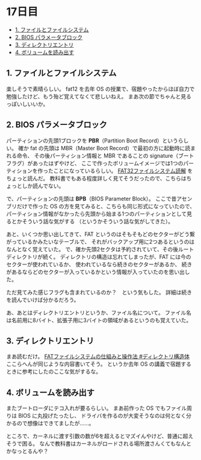# 17日目

<!-- mtoc-start -->

- [1. ファイルとファイルシステム](#1-ファイルとファイルシステム)
- [2. BIOS パラメータブロック](#2-bios-パラメータブロック)
- [3. ディレクトリエントリ](#3-ディレクトリエントリ)
- [4. ボリュームを読み出す](#4-ボリュームを読み出す)

<!-- mtoc-end -->

## 1. ファイルとファイルシステム

楽しそうで素晴らしい。
fat12 を去年 OS の授業で、宿題やったからほぼ自力で勉強したけど、もう殆ど覚えてなくて悲しいねえ。
まあ次の節でちゃんと見るっぽいしいいか。

## 2. BIOS パラメータブロック

パーティションの先頭1ブロックを **PBR**（Partition Boot Record）というらしい。
確か fat の先頭は MBR（Master Boot Record）で最初の方に起動時に読まれる命令、
その後パーティション情報と MBR であることの signature（ブートフラグ）があったはずやけど、
ここで作ったボリュームイメージでは1つのパーティションを作ったことになっているらしい。
[FAT32ファイルシステム読解](https://zenn.dev/hidenori3/articles/3ce349c02e79fa) をちょっと読んだ。
教科書でもある程度詳しく見てそうだったので、こちらはちょっとしか読んでない。

で、パーティションの先頭は **BPB**（BIOS Parameter Block）。
ここで昔アセンブリだけで作った OS の方を見てみると、こちらも同じ形式になっていたので、
パーティション情報がなかったら先頭から始まる1つのパーティションとして見るとかそういう話な気がする
（というかそういう話な気がしてきた）。

あと、いくつか思い出してきて、FAT というのはそもそもどのセクターがどう繋がっているかみたいなテーブルで、
それがバックアップ用に2つあるというのはなんとなく覚えていた。
で、確か先頭2セクタは予約されていて、その後ルートディレクトリが続く。
ディレクトリの構造は忘れてしまったが、FAT には今のセクターが使われているか、
使われているなら続きのセクターがあるか、
続きがあるならどのセクターが入っているかという情報が入っていたのを思い出した。

ただ見てみた感じフラグも含まれているのか？　という気もした。
詳細は続きを読んでいけば分かるだろう。

あ、あとはディレクトリエントリというか、ファイル名について。
ファイル名は名前用に8バイト、拡張子用に3バイトの領域があるというのも覚えていた。

## 3. ディレクトリエントリ

まあ読むだけ。
[FATファイルシステムの仕組みと操作法 #ディレクトリ構造体](http://elm-chan.org/docs/fat.html#fat_struct)
ここらへんが同じような内容書いてそう。
というか去年 OS の講義で宿題するときに参考にしたのここな気がするな。

## 4. ボリュームを読み出す

またブートローダにテコ入れが要るらしい。
まあ前作った OS でもファイル周りは BIOS に丸投げたったし、
ドライバを作るのが大変そうなのは何となく分かるので想像はできてましたが……。

ところで、カーネルに渡す引数の数が6を超えるとマズイんやけど、普通に超えそうで困る。
なんで教科書はカーネルがロードされる場所渡さんくてもなんとかなっとるんや？

